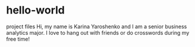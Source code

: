 # hello-world
project files
Hi, my name is Karina Yaroshenko and I am a senior business analytics major. I love to hang out with friends or do crosswords during my free time! 
